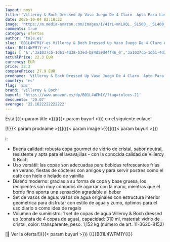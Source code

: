 ```yaml
---
layout: post
title: 'Villeroy & Boch Dressed Up Vaso Juego De 4 Claro  Apto Para Lavavajillas  Vasos De Agua De Cristal  Set Vasos  Copas De Agua  Vidrio De Cristal'
date: 2025-10-04 02:18:22
image: 'https://m.media-amazon.com/images/I/41rL+mKLXQL._SL500_._SL400_.jpg'
comments: true
category: ofertas
author: 'tole.es'
slug: 'B01L4WFM1Y-es Villeroy & Boch Dressed Up Vaso Juego De 4 Claro Apto Para...'
sku: 'B01L4WFM1Y-es'
tags: [ '&','3a1037cb-1d61-4d38-b3ed-b84d59d4ff46_0','3a1037cb-1d61-4d38-b3ed-b84d59d4ff46_1601','9523d978-59fe-477f-8c56-f69a4f1f65a6_0','9523d978-59fe-477f-8c56-f69a4f1f65a6_2001','9523d978-59fe-477f-8c56-f69a4f1f65a6_3301','9523d978-59fe-477f-8c56-f69a4f1f65a6_3501','9523d978-59fe-477f-8c56-f69a4f1f65a6_4401','9523d978-59fe-477f-8c56-f69a4f1f65a6_5601','9523d978-59fe-477f-8c56-f69a4f1f65a6_6801','9523d978-59fe-477f-8c56-f69a4f1f65a6_9301','Arborist Merchandising Root','CML-Kitchen','Cocina y cena','Cocina y comedor','Copas de agua','Cristalería','Cubertería, vajilla y cristalería','Custom Stores','Hogar','Hogar y cocina','Kitchen All','Los favoritos de nuestros clientes Social: Hogar y cocina','Los favoritos de nuestros clientes Social: Hogar y cocina líneas duras','Los favoritos de nuestros clientes: Hogar y cocina','Self Service','Special Features Stores','Top Brands Home Essentials','Top Brands Home Selection','boch','homecustomersmostloved','villeroy','villeroy & boch','🇪🇸', ]
actualPrice: 22.3 EUR
currency: EUR
price: 22.3
comparePrice: 27.9 EUR
prodname: 'Villeroy & Boch Dressed Up Vaso Juego De 4 Claro  Apto Para Lavavajillas  Vasos De Agua De Cristal  Set Vasos  Copas De Agua  Vidrio De Cristal'
country: 'es'
flag: '🇪🇸'
brand: 'Villeroy & Boch'
buyurl: 'https://www.amazon.es/dp/B01L4WFM1Y/?tag=tolees-21'
descuento: '20.07'
average: '22.1622222222222'
---
```


Está [{{< param title >}}]({{< param buyurl >}}) en el siguiente enlace!

[![{{< param prodname >}}]({{< param image >}})]({{< param buyurl >}})

ℹ️:

- Buena calidad: robusta copa gourmet de vidrio de cristal, sabor neutral, resistente y apta para el lavavajillas - con la conocida calidad de Villeroy & Boch
- Uso versátil: las copas son adecuadas para bebidas refrescantes frías en verano, fiestas de cócteles con amigos y para servir postres como el café con hielo o helado de vainilla
- Diseño moderno: gracias a su forma de copa y base gruesa, los recipientes son muy cómodos de agarrar con la mano, mientras que el borde fino aporta una sensación agradable al beber
- Set de vasos de agua: vasos de agua originales con estructura interior geométrica para disfrutar con estilo de agua y zumo, óptimos para el uso diario o como idea de regalo
- Volumen de suministro: 1 set de copas de agua Villeroy & Boch dressed up (consta de 4 copas de agua), capacidad: 310 ml, material: vidrio de cristal, color: transparente, peso: 1,152 kg (número de art. 11-3620-8152)

[🛒 Ver la oferta!!]({{< param buyurl >}})
{{<world>}}B01L4WFM1Y{{</world>}}
